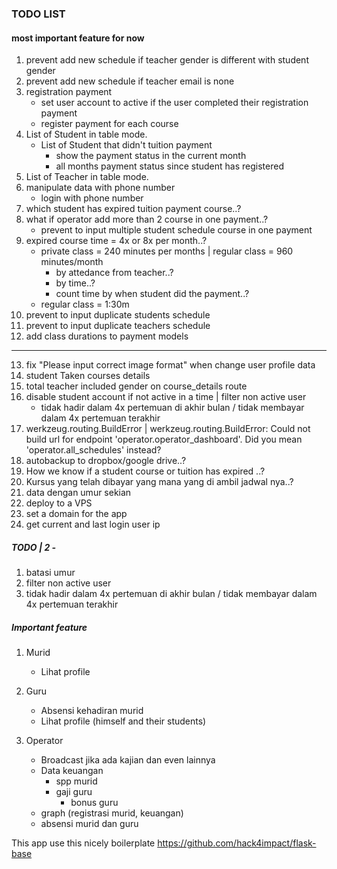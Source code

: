 ### TODO LIST

#### most important feature for now
1. prevent add new schedule if teacher gender is different with student gender
2. prevent add new schedule if teacher email is none
3. registration payment
    - set user account to active if the user completed their registration payment
    - register payment for each course
4. List of Student in table mode.
    - List of Student that didn't tuition payment
        - show the payment status in the current month
        - all months payment status since student has registered
5. List of Teacher in table mode.
6. manipulate data with phone number
    - login with phone number
7. which student has expired tuition payment course..?
8. what if operator add more than 2 course in one payment..?
    - prevent to input multiple student schedule course in one payment
9. expired course time = 4x or 8x per month..?
    - private class = 240 minutes per months | regular class = 960 minutes/month
        - by attedance from teacher..?
        - by time..?
        - count time by when student did the payment..?
    - regular class = 1:30m
10. prevent to input duplicate students schedule
11. prevent to input duplicate teachers schedule
12. add class durations to payment models
----------------------------------------------------------------------------------
13. fix "Please input correct image format" when change user profile data
14. student Taken courses details
15. total teacher included gender on course_details route
16. disable student account if not active in a time | filter non active user
    - tidak hadir dalam 4x pertemuan di akhir bulan  / tidak membayar dalam 4x pertemuan terakhir
17. werkzeug.routing.BuildError | werkzeug.routing.BuildError: Could not build url for endpoint 'operator.operator_dashboard'. Did you mean 'operator.all_schedules' instead?
18. autobackup to dropbox/google drive..?
19. How we know if a student course or tuition has expired  ..?
20. Kursus yang telah dibayar yang mana yang di ambil jadwal nya..?
21. data dengan umur sekian
22. deploy to a VPS
23. set a domain for the app
24. get current and last login user ip

##### TODO | 2 -
1. batasi umur
2. filter non active user
3. tidak hadir dalam 4x pertemuan di akhir bulan  / tidak membayar dalam 4x pertemuan terakhir

##### Important feature
1. Murid
    - Lihat profile
    
2. Guru
    - Absensi kehadiran murid
    - Lihat profile (himself and their students)
    
3. Operator
    - Broadcast jika ada kajian dan even lainnya
    - Data keuangan
        - spp murid    
        - gaji guru
            - bonus guru
    - graph (registrasi murid, keuangan)
    - absensi murid dan guru


This app use this nicely boilerplate
https://github.com/hack4impact/flask-base

